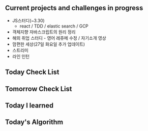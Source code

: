 ## Current projects and challenges in progress

* JS스터디(~3.30)
  * react / TDD / elastic search / GCP 
* 객체지향 자바스크립트의 원리 정리
* 해외 취업 스터디 - 영어 레쥬메 수정 / 자기소개 영상
* 맘편한 세상(27일 화요일 추가 업데이트)
* 스트리미
* 라인 인턴

## Today Check List



## Tomorrow Check List



## Today I learned



## Today's Algorithm

